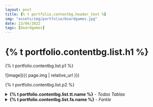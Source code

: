 ```yaml
---
layout: post
title: {% t portfolio.contentbg.header_text %}
img: "assets/img/portfolio/boardgames.jpg"
date: 23/04/2022
tags: [boardgames]
---
```

<h1>{% t portfolio.contentbg.list.h1 %}</h1>
<p>{% t portfolio.contentbg.list.p1 %}</p>

![image]({{ page.img | relative_url }})

<p>{% t portfolio.contentbg.list.p2 %}</p>

<details>
    <summary><strong>{% t portfolio.contentbg.list.tt.name %}</strong> - <em>Todas Tablas</em></summary>
    {% t portfolio.contentbg.list.tt.desc1 %}
    {% t portfolio.contentbg.list.tt.desc2 %}
    {% t portfolio.contentbg.list.tt.desc3 %}
</details>

<details>
    <summary><strong>{% t portfolio.contentbg.list.fa.name %}</strong> - <em>Farkle</em></summary>
    {% t portfolio.contentbg.list.fa.desc1 %}
    {% t portfolio.contentbg.list.fa.desc2 %}
    {% t portfolio.contentbg.list.fa.desc3 %}
</details>